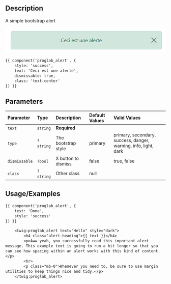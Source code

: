 ## Description

A simple bootstrap alert

![Breadcrumb](images/alert.jpg)

```twig
{{ component('proglab_alert', {
    style: 'success',
    text: 'Ceci est une alerte',
    dismissable: true,
    class: 'text-center'
}) }}
```
## Parameters

| Parameter     | Type      | Description         | Default Values | Valid Values                                                    |
|:--------------|:----------|:--------------------|:---------------|:----------------------------------------------------------------|
| `text`        | `string`  | **Required**        |                |                                                                 |
| `type`        | `?string` | The bootstrap style | primary        | primary, secondary, success, danger, warning, info, light, dark |
| `dismissable` | `?bool`   | X button to dismiss | false          | true, false                                                     |
| `class`       | `?string` | Other class         | null           |                                                                 |


## Usage/Examples

```twig
{{ component('proglab_alert', {
    test: 'Done',
    style: 'success'
}) }}
```

```twig
    <twig:proglab_alert text="Hello" style="dark">
        <h4 class="alert-heading">{{ text }}</h4>
        <p>Aww yeah, you successfully read this important alert message. This example text is going to run a bit longer so that you can see how spacing within an alert works with this kind of content.</p>
        <hr>
        <p class="mb-0">Whenever you need to, be sure to use margin utilities to keep things nice and tidy.</p>
    </twig:proglab_alert>
```